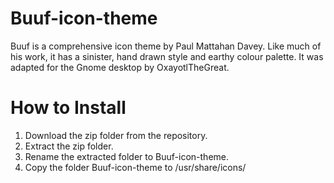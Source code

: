 # Buuf-icon-theme

Buuf is a comprehensive icon theme by Paul Mattahan Davey. Like much of his work, it has a sinister, hand drawn style and earthy colour palette. It was adapted for the Gnome desktop by OxayotlTheGreat.

# How to Install
1. Download the zip folder from the repository.
2. Extract the zip folder.
3. Rename the extracted folder to Buuf-icon-theme.
4. Copy the folder Buuf-icon-theme to /usr/share/icons/
